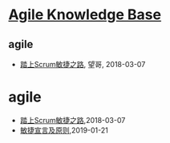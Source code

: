 # [Agile Knowledge Base](http://agile.sisopipo.com)

## agile
* [踏上Scrum敏捷之路](/agile-scrum), 望哥, 2018-03-07
# agile
* [踏上Scrum敏捷之路](/agile-scrum),2018-03-07
* [敏捷宣言及原则](/agile-manifesto),2019-01-21
